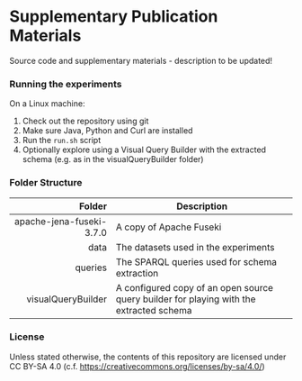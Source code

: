 # Supplementary Publication Materials

Source code and supplementary materials - description to be updated!

### Running the experiments

On a Linux machine:
 1. Check out the repository using git
 2. Make sure Java, Python and Curl are installed
 3. Run the `run.sh` script
 4. Optionally explore using a Visual Query Builder with the extracted schema (e.g. as in the visualQueryBuilder folder)

### Folder Structure
Folder                   | Description
-----------------------: | -------------------------------------
apache-jena-fuseki-3.7.0 | A copy of Apache Fuseki
data                     | The datasets used in the experiments
queries                  | The SPARQL queries used for schema extraction
visualQueryBuilder       | A configured copy of an open source query builder for playing with the extracted schema


### License
Unless stated otherwise, the contents of this repository are licensed under CC BY-SA 4.0 (c.f. https://creativecommons.org/licenses/by-sa/4.0/)